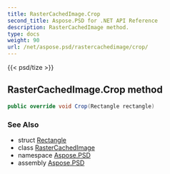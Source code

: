 ```yaml
---
title: RasterCachedImage.Crop
second_title: Aspose.PSD for .NET API Reference
description: RasterCachedImage method. 
type: docs
weight: 90
url: /net/aspose.psd/rastercachedimage/crop/
---
```

{{< psd/tize >}}
## RasterCachedImage.Crop method

```csharp
public override void Crop(Rectangle rectangle)
```

### See Also

* struct [Rectangle](../../rectangle/)
* class [RasterCachedImage](../)
* namespace [Aspose.PSD](../../rastercachedimage/)
* assembly [Aspose.PSD](../../../)


